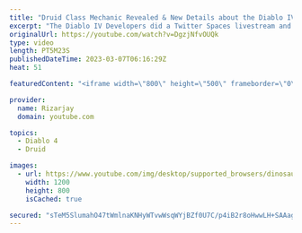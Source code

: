 ```yaml
---
title: "Druid Class Mechanic Revealed & New Details about the Diablo IV Open Beta"
excerpt: "The Diablo IV Developers did a Twitter Spaces livestream and answered more questions from Diablo fans! Who else is getting ..."
originalUrl: https://youtube.com/watch?v=DgzjNfvOUQk
type: video
length: PT5M23S
publishedDateTime: 2023-03-07T06:16:29Z
heat: 51

featuredContent: "<iframe width=\"800\" height=\"500\" frameborder=\"0\" src=\"https://www.youtube.com/embed/DgzjNfvOUQk\" allow=\"accelerometer; autoplay; encrypted-media; gyroscope; picture-in-picture\" allowfullscreen></iframe>"

provider:
  name: Rizarjay
  domain: youtube.com

topics:
  - Diablo 4
  - Druid

images:
  - url: https://www.youtube.com/img/desktop/supported_browsers/dinosaur.png
    width: 1200
    height: 800
    isCached: true

secured: "sTeM5SlumahO47tWmlnaKNHyWTvwWsqWYjBZf0U7C/p4iB2r8oHwwLH+SAAag+P9AEi+8ezardh71ZmpeYo3kvwgwjhvFMDxPjIsF6fRT65zJumZ+UHBGJHlTRhOOf/gfOJvGeR0AYF/j47a/HsGFzmeV/TEYZDGOm9MvJE1SSNCCYjfYfgX8gEmi1lUUUjdIXCX7oPp5pfVGnRZZqf/sYzqpOmgkfL+DN749fQ/UR01AINXDH/gdxAuF/bhCoRKOy392NwRR2+C3YtTWJSFIme6IDsM01nYdj6zgyZm2vyCr1eo+pMd8Im4losTheFG/hA7QEQZ+m30tE6Ku7Z08zb4wp4gB/HcnH1VYvAFY7rnohwIzZ/U4KfBFlNNsR3ll2/Vnxro6zrS56rn1wNViz7Kkdm86oqaawMPALh5NKE=;rVr4jgoNsP3/FBQIaXdzrQ=="
---
```



